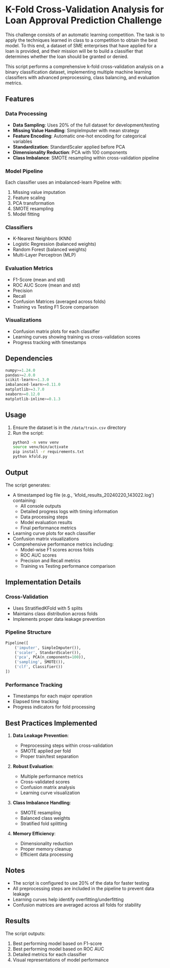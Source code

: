# K-Fold Cross-Validation Analysis for Loan Approval Prediction Challenge

This challenge consists of an automatic learning competition. The task is to apply the techniques learned in class to a competition to obtain the best model. To this end, a dataset of SME enterprises that have applied for a loan is provided, and their mission will be to build a classifier that determines whether the loan should be granted or denied.

This script performs a comprehensive k-fold cross-validation analysis on a binary classification dataset, implementing multiple machine learning classifiers with advanced preprocessing, class balancing, and evaluation metrics.

## Features

### Data Processing
- **Data Sampling**: Uses 20% of the full dataset for development/testing
- **Missing Value Handling**: SimpleImputer with mean strategy
- **Feature Encoding**: Automatic one-hot encoding for categorical variables
- **Standardization**: StandardScaler applied before PCA
- **Dimensionality Reduction**: PCA with 100 components
- **Class Imbalance**: SMOTE resampling within cross-validation pipeline

### Model Pipeline
Each classifier uses an imbalanced-learn Pipeline with:
1. Missing value imputation
2. Feature scaling
3. PCA transformation
4. SMOTE resampling
5. Model fitting

### Classifiers
- K-Nearest Neighbors (KNN)
- Logistic Regression (balanced weights)
- Random Forest (balanced weights)
- Multi-Layer Perceptron (MLP)

### Evaluation Metrics
- F1-Score (mean and std)
- ROC AUC Score (mean and std)
- Precision
- Recall
- Confusion Matrices (averaged across folds)
- Training vs Testing F1 Score comparison

### Visualizations
- Confusion matrix plots for each classifier
- Learning curves showing training vs cross-validation scores
- Progress tracking with timestamps

## Dependencies

```python
numpy>=1.24.0
pandas>=2.0.0
scikit-learn>=1.3.0
imbalanced-learn>=0.11.0
matplotlib>=3.7.0
seaborn>=0.12.0 
matplotlib-inline>=0.1.3
```

## Usage

1. Ensure the dataset is in the `/data/train.csv` directory
2. Run the script:
   ```bash
   python3 -m venv venv
   source venv/bin/activate
   pip install -r requirements.txt
   python kfold.py
   ```

## Output

The script generates:
- A timestamped log file (e.g., 'kfold_results_20240220_143022.log') containing:
  - All console outputs
  - Detailed progress logs with timing information
  - Data processing steps
  - Model evaluation results
  - Final performance metrics
- Learning curve plots for each classifier
- Confusion matrix visualizations
- Comprehensive performance metrics including:
  - Model-wise F1 scores across folds
  - ROC AUC scores
  - Precision and Recall metrics
  - Training vs Testing performance comparison


## Implementation Details

### Cross-Validation
- Uses StratifiedKFold with 5 splits
- Maintains class distribution across folds
- Implements proper data leakage prevention

### Pipeline Structure
```python
Pipeline([
    ('imputer', SimpleImputer()),
    ('scaler', StandardScaler()),
    ('pca', PCA(n_components=100)),
    ('sampling', SMOTE()),
    ('clf', Classifier())
])
```

### Performance Tracking
- Timestamps for each major operation
- Elapsed time tracking
- Progress indicators for fold processing

## Best Practices Implemented

1. **Data Leakage Prevention**:
   - Preprocessing steps within cross-validation
   - SMOTE applied per fold
   - Proper train/test separation

2. **Robust Evaluation**:
   - Multiple performance metrics
   - Cross-validated scores
   - Confusion matrix analysis
   - Learning curve visualization

3. **Class Imbalance Handling**:
   - SMOTE resampling
   - Balanced class weights
   - Stratified fold splitting

4. **Memory Efficiency**:
   - Dimensionality reduction
   - Proper memory cleanup
   - Efficient data processing

## Notes

- The script is configured to use 20% of the data for faster testing
- All preprocessing steps are included in the pipeline to prevent data leakage
- Learning curves help identify overfitting/underfitting
- Confusion matrices are averaged across all folds for stability

## Results

The script outputs:
1. Best performing model based on F1-score
2. Best performing model based on ROC AUC
3. Detailed metrics for each classifier
4. Visual representations of model performance 